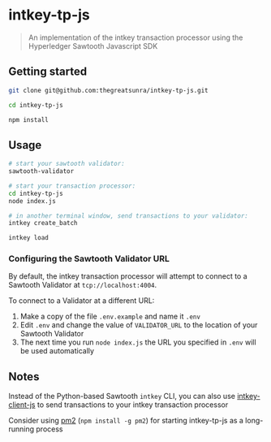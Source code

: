 # intkey-tp-js

> An implementation of the intkey transaction processor using the Hyperledger Sawtooth Javascript SDK

## Getting started

```bash
git clone git@github.com:thegreatsunra/intkey-tp-js.git

cd intkey-tp-js

npm install
```

## Usage

```bash
# start your sawtooth validator:
sawtooth-validator

# start your transaction processor:
cd intkey-tp-js
node index.js

# in another terminal window, send transactions to your validator:
intkey create_batch

intkey load
```

### Configuring the Sawtooth Validator URL

By default, the intkey transaction processor will attempt to connect to a Sawtooth Validator at `tcp://localhost:4004`.

To connect to a Validator at a different URL:

1. Make a copy of the file `.env.example` and name it `.env`
1. Edit `.env` and change the value of `VALIDATOR_URL` to the location of your Sawtooth Validator
1. The next time you run `node index.js` the URL you specified in `.env` will be used automatically 

## Notes

Instead of the Python-based Sawtooth `intkey` CLI, you can also use [intkey-client-js](https://github.com/thegreatsunra/intkey-client-js) to send transactions to your intkey transaction processor

Consider using [pm2](https://github.com/Unitech/pm2) (`npm install -g pm2`) for starting intkey-tp-js as a long-running process
